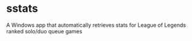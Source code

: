 # sstats
A Windows app that automatically retrieves stats for League of Legends ranked solo/duo queue games
